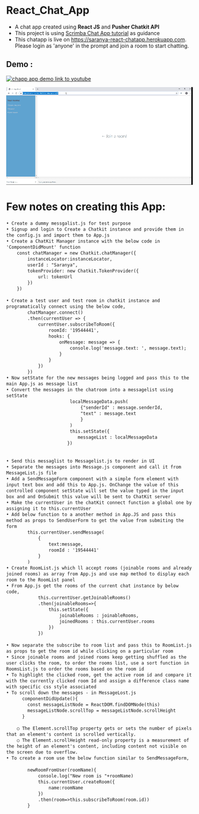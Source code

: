 # React_Chat_App
- A chat app created using **React JS** and **Pusher Chatkit API**
- This project is using [Scrimba Chat App tutorial](https://scrimba.com/playlist/pbNpTv) as guidance
- This chatapp is live on https://saranya-react-chatapp.herokuapp.com. Please login as 'anyone' in the prompt and join a room to start chatting.

## Demo :

<a href="http://www.youtube.com/watch?feature=player_embedded&v=LrM1XRXhHLs" target="_blank"><img src="public/images/Home.png" 
alt="chapp app demo link to youtube" width="300" height="200"/></a>

![](ChatApp_Demo.gif)

# Few notes on creating this App:

	• Create a dummy messgalist.js for test purpose
	• Signup and login to Create a Chatkit instance and provide them in the config.js and import them to App.js
	• Create a ChatKit Manager instance with the below code in 'ComponentDidMount' function
		const chatManager = new Chatkit.chatManager({
			instanceLocator:instanceLocator,
			userId : "Saranya",
			tokenProvider: new Chatkit.TokenProvider({
                url: tokenUrl
            })
		})
		
	• Create a test user and test room in chatkit instance and programatically connect using the below code,
	        chatManager.connect()
	        .then(currentUser => {
	            currentUser.subscribeToRoom({
	                roomId: '19544441',
	                hooks: {
	                    onMessage: message => {
	                        console.log('message.text: ', message.text);
	                    }
	                }
	            })
	        })
	• Now setState for the new messages being logged and pass this to the main App.js as message list
	• Convert the messages in the chatroom into a messagelist using setState
	                        localMessageData.push(
	                            {"senderId" : message.senderId,
	                            "text" : message.text
	                            }   
	                        )
	                        this.setState({
	                           messageList : localMessageData
	                       })
	
	
	• Send this messaglist to Messagelist.js to render in UI
	• Separate the messages into Message.js component and call it from MessageList.js file
	• Add a SendMessageForm component with a simple form element with input text box and add this to App.js. OnChange the value of this controlled component setState will set the value typed in the input box and and OnSubmit this value will be sent to ChatKit server
	• Make the currentUser in the chatKit connect function a global one by assigning it to this.currentUser
	• Add below function to a another method in App.JS and pass this method as props to SendUserForm to get the value from submiting the form
	        this.currentUser.sendMessage(
	            {
	                text:message,
	                roomId : '19544441'
	            }
	        )
	• Create RoomList.js which ll accept rooms (joinable rooms and already joined rooms) as array from App.js and use map method to display each room to the RoomList panel
	• From App.js get the rooms of the current chat instance by below code,
	            this.currentUser.getJoinableRooms()
	            .then(joinableRooms=>{
	                this.setState({
	                    joinableRooms : joinableRooms,
	                    joinedRooms : this.currentUser.rooms
	                })
	            })
	
	• Now separate the subscribe to room list and pass this to RoomList.js as props to get the room id while clicking on a particular room
	• Since joinable rooms and joined rooms keep getting shuffled as the user clicks the room, to order the rooms list, use a sort function in RoomsList.js to order the rooms based on the room id
	• To highlight the clicked room, get the active room id and compare it with the currently clicked room Id and assign a difference class name with specific css style associated
	• To scroll down the messages - in MessageLost.js
		  componentDidUpdate(){
		    const messageListNode = ReactDOM.findDOMNode(this)
		    messageListNode.scrollTop = messageListNode.scrollHeight
		  }
		
		○ The Element.scrollTop property gets or sets the number of pixels that an element's content is scrolled vertically.
		○ The Element.scrollHeight read-only property is a measurement of the height of an element's content, including content not visible on the screen due to overflow.
	• To create a room use the below function similar to SendMessageForm,
	
		    newRoomFromUser(roomName){
		        console.log("New room is "+roomName)
		        this.currentUser.createRoom({
		            name:roomName
		        })
		        .then(room=>this.subscribeToRoom(room.id))
		    }


